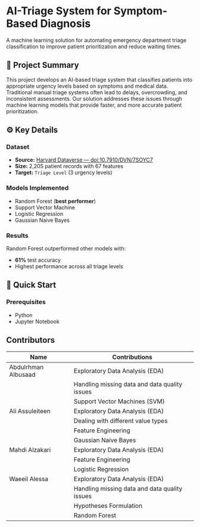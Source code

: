 # AI-Triage System for Symptom-Based Diagnosis

A machine learning solution for automating emergency department triage classification to improve patient prioritization and reduce waiting times.

## 📌 Project Summary
This project develops an AI-based triage system that classifies patients into appropriate urgency levels based on symptoms and medical data. Traditional manual triage systems often lead to delays, overcrowding, and inconsistent assessments. Our solution addresses these issues through machine learning models that provide faster, and more accurate patient prioritization.

## ⚙️ Key Details

### Dataset
- **Source:** [Harvard Dataverse — doi:10.7910/DVN/7SOYC7](https://dataverse.harvard.edu/dataset.xhtml?persistentId=doi:10.7910/DVN/7SOYC7)
- **Size:** 2,205 patient records with 67 features  
- **Target:** `Triage Level` (3 urgency levels)

### Models Implemented
- Random Forest (**best performer**)  
- Support Vector Machine  
- Logistic Regression  
- Gaussian Naive Bayes

### Results
Random Forest outperformed other models with:
- **61%** test accuracy  
- Highest performance across all triage levels  


## 🚀 Quick Start

### Prerequisites
- Python
- Jupyter Notebook

## Contributors
| Name           | Contributions                                                                 |
|------------------------|-------------------------------------------------------------------------------|
| Abdulrhman Albusaad    | Exploratory Data Analysis (EDA)                                             |
|                        | Handling missing data and data quality issues                               |
|                        | Support Vector Machines (SVM)                                               |
| Ali Assuleiteen        | Exploratory Data Analysis (EDA)                                             |
|                        | Dealing with different value types                                          |
|                        | Feature Engineering                                                          |
|                        | Gaussian Naive Bayes                                                        |
| Mahdi Alzakari         | Exploratory Data Analysis (EDA)                                             |
|                        | Feature Engineering                                                          |
|                        | Logistic Regression                                                         |
| Waeeil Alessa          | Exploratory Data Analysis (EDA)                                             |
|                        | Handling missing data and data quality issues                               |
|                        | Hypotheses Formulation                                                      |
|                        | Random Forest                                                               |
